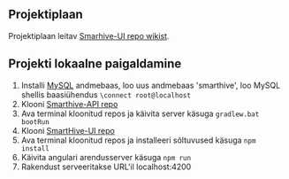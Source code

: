 ## Projektiplaan
Projektiplaan leitav [Smarhive-UI repo wikist](https://github.com/chlohk/SmartHive-UI/wiki/Projektiplaan).

## Projekti lokaalne paigaldamine
1. Installi [MySQL](https://www.mysql.com/) andmebaas, loo uus andmebaas 'smarthive', loo MySQL shellis baasiühendus `\connect root@localhost`
2. Klooni [Smarthive-API repo](https://github.com/chlohk/SmartHive-API)
3. Ava terminal kloonitud repos ja käivita server käsuga `gradlew.bat bootRun`
4. Klooni [SmartHive-UI repo](https://github.com/chlohk/SmartHive-UI)
5. Ava terminal kloonitud repos ja installeeri sõltuvused käsuga `npm install`
6. Käivita angulari arendusserver käsuga `npm run`
7. Rakendust serveeritakse URL'il localhost:4200
